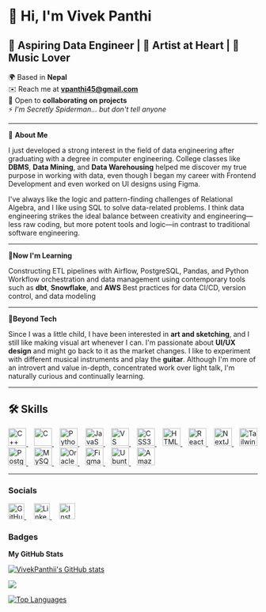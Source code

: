 # 👋 Hi, I'm Vivek Panthi

## 🎯 **Aspiring Data Engineer** | 🎨 Artist at Heart | 🎸 Music Lover
🌍 Based in **Nepal**  
✉️ Reach me at **vpanthi45@gmail.com**  
🤝 Open to **collaborating on projects**  
⚡ *I'm Secretly Spiderman... but don't tell anyone*

---

🔧 **About Me**

I just developed a strong interest in the field of data engineering after graduating with a degree in computer engineering. College classes like **DBMS**, **Data Mining**, and **Data Warehousing** helped me discover my true purpose in working with data, even though I began my career with Frontend Development and even worked on UI designs using Figma.

I've always like the logic and pattern-finding challenges of Relational Algebra, and I like using SQL to solve data-related problems. I think data engineering strikes the ideal balance between creativity and engineering—less raw coding, but more potent tools and logic—in contrast to traditional software engineering.

---

**🚀Now I'm Learning** 

Constructing ETL pipelines with Airflow, PostgreSQL, Pandas, and Python
Workflow orchestration and data management using contemporary tools such as **dbt**, **Snowflake**, and **AWS**
Best practices for data CI/CD, version control, and data modeling

---

**🎨Beyond Tech**

Since I was a little child, I have been interested in **art and sketching**, and I still like making visual art whenever I can.
I'm passionate about **UI/UX design** and might go back to it as the market changes.
I like to experiment with different musical instruments and play the **guitar**.
Although I'm more of an introvert and value in-depth, concentrated work over light talk, I'm naturally curious and continually learning.


---

## 🛠️ Skills

<p align="left">
  <a href="https://docs.microsoft.com/en-us/cpp/?view=msvc-170" target="_blank" rel="noreferrer" style="margin-right: 12px;">
    <img src="https://raw.githubusercontent.com/danielcranney/readme-generator/main/public/icons/skills/cplusplus-colored.svg" alt="C++" title="C++" width="36" height="36" />
  </a>
  <a href="https://docs.microsoft.com/en-us/cpp/?view=msvc-170" target="_blank" rel="noreferrer" style="margin-right: 12px;">
    <img src="https://raw.githubusercontent.com/danielcranney/readme-generator/main/public/icons/skills/c-colored.svg" alt="C" title="C" width="36" height="36" />
  </a>
  <a href="https://www.python.org/" target="_blank" rel="noreferrer" style="margin-right: 12px;">
    <img src="https://raw.githubusercontent.com/danielcranney/readme-generator/main/public/icons/skills/python-colored.svg" alt="Python" title="Python" width="36" height="36" />
  </a>
  <a href="https://developer.mozilla.org/en-US/docs/Web/JavaScript" target="_blank" rel="noreferrer" style="margin-right: 12px;">
    <img src="https://raw.githubusercontent.com/danielcranney/readme-generator/main/public/icons/skills/javascript-colored.svg" alt="JavaScript" title="JavaScript" width="36" height="36" />
  </a>
  <a href="https://code.visualstudio.com/" target="_blank" rel="noreferrer" style="margin-right: 12px;">
    <img src="https://raw.githubusercontent.com/danielcranney/readme-generator/main/public/icons/skills/visualstudiocode-colored.svg" alt="VS Code" title="VS Code" width="36" height="36" />
  </a>
  <a href="https://www.w3.org/TR/CSS/#css" target="_blank" rel="noreferrer" style="margin-right: 12px;">
    <img src="https://raw.githubusercontent.com/danielcranney/readme-generator/main/public/icons/skills/css3-colored.svg" alt="CSS3" title="CSS3" width="36" height="36" />
  </a>
  <a href="https://developer.mozilla.org/en-US/docs/Glossary/HTML5" target="_blank" rel="noreferrer" style="margin-right: 12px;">
    <img src="https://raw.githubusercontent.com/danielcranney/readme-generator/main/public/icons/skills/html5-colored.svg" alt="HTML5" title="HTML5" width="36" height="36" />
  </a>
  <a href="https://reactjs.org/" target="_blank" rel="noreferrer" style="margin-right: 12px;">
    <img src="https://raw.githubusercontent.com/danielcranney/readme-generator/main/public/icons/skills/react-colored.svg" alt="React" title="React" width="36" height="36" />
  </a>
  <a href="https://nextjs.org/docs" target="_blank" rel="noreferrer" style="margin-right: 12px;">
    <img src="https://raw.githubusercontent.com/danielcranney/readme-generator/main/public/icons/skills/nextjs-colored-dark.svg" alt="NextJs" title="NextJs" width="36" height="36" />
  </a>
  <a href="https://tailwindcss.com/" target="_blank" rel="noreferrer" style="margin-right: 12px;">
    <img src="https://raw.githubusercontent.com/danielcranney/readme-generator/main/public/icons/skills/tailwindcss-colored.svg" alt="TailwindCSS" title="TailwindCSS" width="36" height="36" />
  </a>
  <a href="https://www.postgresql.org/" target="_blank" rel="noreferrer" style="margin-right: 12px;">
    <img src="https://raw.githubusercontent.com/danielcranney/readme-generator/main/public/icons/skills/postgresql-colored.svg" alt="PostgreSQL" title="PostgreSQL" width="36" height="36" />
  </a>
  <a href="https://www.mysql.com/" target="_blank" rel="noreferrer" style="margin-right: 12px;">
    <img src="https://raw.githubusercontent.com/danielcranney/readme-generator/main/public/icons/skills/mysql-colored.svg" alt="MySQL" title="MySQL" width="36" height="36" />
  </a>
  <a href="https://www.oracle.com/uk/index.html" target="_blank" rel="noreferrer" style="margin-right: 12px;">
    <img src="https://raw.githubusercontent.com/danielcranney/readme-generator/main/public/icons/skills/oracle-colored.svg" alt="Oracle" title="Oracle" width="36" height="36" />
  </a>
  <a href="https://www.figma.com/" target="_blank" rel="noreferrer" style="margin-right: 12px;">
    <img src="https://raw.githubusercontent.com/danielcranney/readme-generator/main/public/icons/skills/figma-colored.svg" alt="Figma" title="Figma" width="36" height="36" />
  </a>
  <a href="https://ubuntu.com/" target="_blank" rel="noreferrer" style="margin-right: 12px;">
    <img src="https://raw.githubusercontent.com/danielcranney/readme-generator/main/public/icons/skills/ubuntu-colored.svg" alt="Ubuntu" title="Ubuntu" width="36" height="36" />
  </a>
  <a href="https://aws.amazon.com" target="_blank" rel="noreferrer">
    <img src="https://raw.githubusercontent.com/danielcranney/readme-generator/main/public/icons/skills/aws-colored-dark.svg" alt="Amazon Web Services" title="Amazon Web Services" width="36" height="36" />
  </a>
</p>


--- 
### Socials

<p align="left">
  <a href="https://www.github.com/VivekPanthii" target="_blank" rel="noreferrer">
    <picture>
      <source media="(prefers-color-scheme: dark)" srcset="https://raw.githubusercontent.com/danielcranney/readme-generator/main/public/icons/socials/github-dark.svg" />
      <source media="(prefers-color-scheme: light)" srcset="https://raw.githubusercontent.com/danielcranney/readme-generator/main/public/icons/socials/github.svg" />
      <img src="https://raw.githubusercontent.com/danielcranney/readme-generator/main/public/icons/socials/github.svg" width="32" height="32" alt="GitHub" title="GitHub" />
    </picture>
  </a>&nbsp;&nbsp;&nbsp;

  <a href="https://www.linkedin.com/in/bibek-sunar-7650542a3" target="_blank" rel="noreferrer">
    <picture>
      <source media="(prefers-color-scheme: dark)" srcset="https://raw.githubusercontent.com/danielcranney/readme-generator/main/public/icons/socials/linkedin-dark.svg" />
      <source media="(prefers-color-scheme: light)" srcset="https://raw.githubusercontent.com/danielcranney/readme-generator/main/public/icons/socials/linkedin.svg" />
      <img src="https://raw.githubusercontent.com/danielcranney/readme-generator/main/public/icons/socials/linkedin.svg" width="32" height="32" alt="LinkedIn" title="LinkedIn" />
    </picture>
  </a>&nbsp;&nbsp;&nbsp;

  <a href="https://www.instagram.com/your_instagram_username" target="_blank" rel="noreferrer">
    <picture>
      <source media="(prefers-color-scheme: dark)" srcset="https://raw.githubusercontent.com/danielcranney/readme-generator/main/public/icons/socials/instagram-dark.svg" />
      <source media="(prefers-color-scheme: light)" srcset="https://raw.githubusercontent.com/danielcranney/readme-generator/main/public/icons/socials/instagram.svg" />
      <img src="https://raw.githubusercontent.com/danielcranney/readme-generator/main/public/icons/socials/instagram.svg" width="32" height="32" alt="Instagram" title="Instagram" />
    </picture>
  </a>
</p>



### Badges

<b>My GitHub Stats</b>

<a href="http://www.github.com/VivekPanthii"><img src="https://github-readme-stats.vercel.app/api?username=VivekPanthii&show_icons=true&hide=&count_private=true&title_color=0891b2&text_color=ffffff&icon_color=0891b2&bg_color=1c1917&hide_border=true&show_icons=true" alt="VivekPanthii's GitHub stats" /></a>

<a href="http://www.github.com/VivekPanthii"><img src="https://github-readme-streak-stats.herokuapp.com/?user=VivekPanthii&stroke=ffffff&background=1c1917&ring=0891b2&fire=0891b2&currStreakNum=ffffff&currStreakLabel=0891b2&sideNums=ffffff&sideLabels=ffffff&dates=ffffff&hide_border=true" /></a>

<a href="https://github.com/VivekPanthii" align="left"><img src="https://github-readme-stats.vercel.app/api/top-langs/?username=VivekPanthii&langs_count=10&title_color=0891b2&text_color=ffffff&icon_color=0891b2&bg_color=1c1917&hide_border=true&locale=en&custom_title=Top%20%Languages" alt="Top Languages" /></a>
